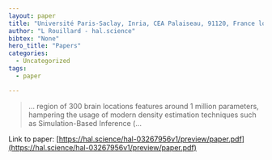 ```yaml
---
layout: paper
title: "Université Paris-Saclay, Inria, CEA Palaiseau, 91120, France louis. rouillard-odera@ inria. fr"
author: "L Rouillard - hal.science"
bibtex: "None"
hero_title: "Papers"
categories:
  - Uncategorized
tags:
  - paper

---
```

>… region of 300 brain locations features around 1 million parameters, hampering the usage of modern density estimation techniques such as Simulation-Based Inference (…

Link to paper: [https://hal.science/hal-03267956v1/preview/paper.pdf](https://hal.science/hal-03267956v1/preview/paper.pdf)


